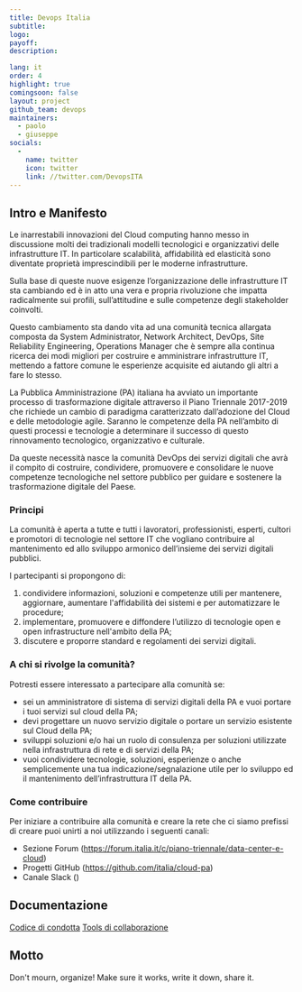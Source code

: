 ```yaml
---
title: Devops Italia
subtitle: 
logo: 
payoff: 
description: 

lang: it
order: 4
highlight: true
comingsoon: false
layout: project
github_team: devops
maintainers:
  - paolo
  - giuseppe
socials:
  -
    name: twitter
    icon: twitter
    link: //twitter.com/DevopsITA
---
```


## Intro e Manifesto

Le inarrestabili innovazioni del Cloud computing hanno messo in discussione molti dei tradizionali modelli tecnologici e organizzativi delle infrastrutture IT. In particolare scalabilità, affidabilità ed elasticità sono diventate proprietà imprescindibili per le moderne infrastrutture.

Sulla base di queste nuove esigenze l’organizzazione delle infrastrutture IT sta cambiando ed è in atto una vera e propria rivoluzione che impatta radicalmente sui profili, sull’attitudine e sulle competenze degli stakeholder coinvolti.

Questo cambiamento sta dando vita ad una comunità tecnica allargata composta da System Administrator, Network Architect, DevOps, Site Reliability Engineering, Operations Manager che è sempre alla continua ricerca dei modi migliori per costruire e amministrare infrastrutture IT,  mettendo a fattore comune le esperienze acquisite ed aiutando gli altri a fare lo stesso.

La Pubblica Amministrazione (PA) italiana ha avviato un importante processo di trasformazione digitale attraverso il Piano Triennale 2017-2019 che richiede un cambio di paradigma caratterizzato dall’adozione del Cloud e delle metodologie agile. Saranno le competenze della PA nell’ambito di questi processi e tecnologie a determinare il successo di questo rinnovamento tecnologico, organizzativo e culturale.  

Da queste necessità nasce la comunità DevOps dei servizi digitali che avrà il compito di costruire, condividere, promuovere e consolidare le nuove competenze tecnologiche nel settore pubblico per guidare e sostenere la trasformazione digitale del Paese.

### Principi

La comunità è aperta a tutte e tutti i lavoratori, professionisti, esperti, cultori e promotori di tecnologie nel settore IT che vogliano contribuire al mantenimento ed allo sviluppo armonico dell’insieme dei servizi digitali pubblici.

I partecipanti si propongono di:

1. condividere informazioni, soluzioni e competenze utili per mantenere, aggiornare, aumentare l'affidabilità dei sistemi e per automatizzare le procedure;
2. implementare, promuovere e diffondere l’utilizzo di tecnologie open e open infrastructure nell'ambito della PA;
3. discutere e proporre standard e regolamenti dei servizi digitali.


### A chi si rivolge la comunità?

Potresti essere interessato a partecipare alla comunità se:

-   sei un amministratore di sistema di servizi digitali della PA e vuoi portare i tuoi servizi sul cloud della PA;
-   devi progettare un nuovo servizio digitale o portare un servizio esistente sul Cloud della PA;
-   sviluppi soluzioni e/o hai un ruolo di consulenza per soluzioni utilizzate nella infrastruttura di rete e di servizi della PA;
-   vuoi condividere tecnologie, soluzioni, esperienze o anche semplicemente una tua indicazione/segnalazione utile per lo sviluppo ed il mantenimento dell’infrastruttura IT della PA.


### Come contribuire

Per iniziare a contribuire alla comunità e creare la rete che ci siamo prefissi di creare puoi unirti a noi utilizzando i seguenti canali:

-   Sezione Forum (https://forum.italia.it/c/piano-triennale/data-center-e-cloud)
-   Progetti GitHub (https://github.com/italia/cloud-pa)
-   Canale Slack ()


## Documentazione

[Codice di condotta](https://codicecondotta-cloudPA.readthedocs.io)
[Tools di collaborazione](https://tools-cloudPA.readthedocs.io)


## Motto

Don't mourn, organize! Make sure it works, write it down, share it.


